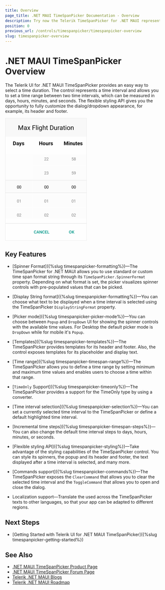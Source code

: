 ```yaml
---
title: Overview
page_title: .NET MAUI TimeSpanPicker Documentation - Overview
description: Try now the Telerik TimeSpanPicker for .NET MAUI representing a time interval and allowing you to set a time range between two time intervals.
position: 0
previous_url: /controls/timespanpicker/timespanpicker-overview
slug: timespanpicker-overview
---
```


# .NET MAUI TimeSpanPicker Overview

The Telerik UI for .NET MAUI TimeSpanPicker provides an easy way to select a time duration. The control represents a time interval and allows you to set a time range between two time intervals, which can be measured in days, hours, minutes, and seconds. The flexible styling API gives you the opportunity to fully customize the dialog/dropdown appearance, for example, its header and footer.

![TimeSpanPicker Overview](images/timespan_picker_overview.png)

## Key Features

* [Spinner Format]({%slug timespanpicker-formatting%})&mdash;The TimeSpanPicker for .NET MAUI allows you to use standard or custom time span format string through its `TimeSpanPicker.SpinnerFormat` property. Depending on what format is set, the picker visualizes spinner controls with pre-populated values that can be picked.

* [Display String format]({%slug timespanpicker-formatting%})&mdash;You can choose what text to be displayed when a time interval is selected using the TimeSpanPicker `DisplayStringFormat` property.

* [Picker mode]({%slug timespanpicker-picker-mode%})&mdash;You can choose between `Popup` and `DropDown` UI for showing the spinner controls with the available time values. For Desktop the default picker mode is `DropDown` while for mobile it's `Popup`.

* [Templates]({%slug timespanpicker-templates%})&mdash;The TimeSpanPicker provides templates for its header and footer. Also, the control exposes templates for its placeholder and display text.

* [Time range]({%slug timespanpicker-timespan-range%})&mdash;The TimeSpanPicker allows you to define a time range by setting minimum and maximum time values and enables users to choose a time within that range.

* [`TimeOnly` Support]({%slug timespanpicker-timeonly%})&mdash;The TimeSpanPicker provides a support for the TimeOnly type by using a converter.

* [Time interval selection]({%slug timespanpicker-selection%})&mdash;You can set a currently selected time interval to the TimeSpanPicker or define a default highlighted time interval.

* [Incremental time steps]({%slug timespanpicker-timespan-steps%})&mdash;You can also change the default time interval steps to days, hours, minutes, or seconds.

* [Flexible styling API]({%slug timespanpicker-styling%})&mdash;Take advantage of the styling capabilities of the TimeSpanPicker control. You can style its spinners, the popup and its header and footer, the text displayed after a time interval is selected, and many more.

* [Commands support]({%slug timespanpicker-commands%})&mdash;The TimeSpanPicker exposes the `ClearCommand` that allows you to clear the selected time interval and the `ToggleCommand` that allows you to open and close the dialog.
* Localization support&mdash;Translate the used across the TimeSpanPicker texts to other languages, so that your app can be adapted to different regions.

## Next Steps

- [Getting Started with Telerik UI for .NET MAUI TimeSpanPicker]({%slug timespanpicker-getting-started%})

## See Also

- [.NET MAUI TimeSpanPicker Product Page](https://www.telerik.com/maui-ui/timespanpicker)
- [.NET MAUI TimeSpanPicker Forum Page](https://www.telerik.com/forums/maui?tagId=1851)
- [Telerik .NET MAUI Blogs](https://www.telerik.com/blogs/mobile-net-maui)
- [Telerik .NET MAUI Roadmap](https://www.telerik.com/support/whats-new/maui-ui/roadmap)

